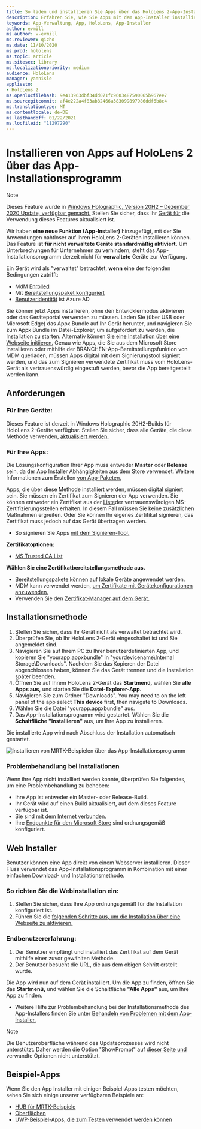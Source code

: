 ```yaml
---
title: So laden und installieren Sie Apps über das HoloLens 2-App-Installationsprogramm
description: Erfahren Sie, wie Sie Apps mit dem App-Installer installieren und über die Benutzeroberfläche laden und installieren.
keywords: App-Verwaltung, App, HoloLens, App-Installer
author: evmill
ms.author: v-evmill
ms.reviewer: qizho
ms.date: 11/10/2020
ms.prod: hololens
ms.topic: article
ms.sitesec: library
ms.localizationpriority: medium
audience: HoloLens
manager: yannisle
appliesto:
- HoloLens 2
ms.openlocfilehash: 9e413963dbf34dd071fc9603487590065b967ee7
ms.sourcegitcommit: af4e222a4f83ab82466a383099897986ddf6b8c4
ms.translationtype: MT
ms.contentlocale: de-DE
ms.lasthandoff: 01/22/2021
ms.locfileid: "11297290"
---
```

# Installieren von Apps auf HoloLens 2 über das App-Installationsprogramm

> [!NOTE]
> Dieses Feature wurde in [Windows Holographic, Version 20H2 – Dezember 2020 Update, verfügbar gemacht.](hololens-release-notes.md) Stellen Sie sicher, dass Ihr [Gerät für](hololens-update-hololens.md) die Verwendung dieses Features aktualisiert ist.

Wir haben **eine neue Funktion (App-Installer)** hinzugefügt, mit der Sie Anwendungen nahtloser auf Ihren HoloLens 2-Geräten installieren können. Das Feature ist **für nicht verwaltete Geräte standardmäßig aktiviert.** Um Unterbrechungen für Unternehmen zu verhindern, steht das App-Installationsprogramm derzeit nicht für **verwaltete** Geräte zur Verfügung.  

Ein Gerät wird als "verwaltet" betrachtet, **wenn** eine der folgenden Bedingungen zutrifft:

- MdM [Enrolled](hololens-enroll-mdm.md)
- Mit [Bereitstellungspaket konfiguriert](hololens-provisioning.md)
- [Benutzeridentität](hololens-identity.md) ist Azure AD

Sie können jetzt Apps installieren, ohne den Entwicklermodus aktivieren oder das Geräteportal verwenden zu müssen.  Laden Sie (über USB oder Microsoft Edge) das Appx Bundle auf Ihr Gerät herunter, und navigieren Sie zum Appx Bundle im Datei-Explorer, um aufgefordert zu werden, die Installation zu starten.  Alternativ können [Sie eine Installation über eine Webseite initiieren.](https://docs.microsoft.com/windows/msix/app-installer/installing-windows10-apps-web)  Genau wie Apps, die Sie aus dem Microsoft Store installieren oder mithilfe der BRANCHEN-App-Bereitstellungsfunktion [](https://docs.microsoft.com/windows/win32/appxpkg/how-to-sign-a-package-using-signtool#security-considerations) von MDM querladen, müssen Apps digital mit dem Signierungstool signiert werden, und das zum Signieren verwendete Zertifikat muss vom HoloLens-Gerät als vertrauenswürdig eingestuft werden, bevor die App bereitgestellt werden kann. [](https://docs.microsoft.com/windows/win32/appxpkg/how-to-sign-a-package-using-signtool)

## Anforderungen

### Für Ihre Geräte:

Dieses Feature ist derzeit in Windows Holographic 20H2-Builds für HoloLens 2-Geräte verfügbar. Stellen Sie sicher, dass alle Geräte, die diese Methode verwenden, [aktualisiert werden.](hololens-update-hololens.md)

### Für Ihre Apps:

Die Lösungskonfiguration Ihrer App muss entweder **Master** oder **Release** sein, da der App Installer Abhängigkeiten aus dem Store verwendet. Weitere Informationen zum Erstellen [von App-Paketen.](https://docs.microsoft.com/windows/msix/app-installer/create-appinstallerfile-vs)

Apps, die über diese Methode installiert werden, müssen digital signiert sein. Sie müssen ein Zertifikat zum Signieren der App verwenden. Sie können entweder ein Zertifikat aus der [Liste](https://ccadb-public.secure.force.com/microsoft/IncludedCACertificateReportForMSFT)der vertrauenswürdigen MS-Zertifizierungsstellen erhalten. In diesem Fall müssen Sie keine zusätzlichen Maßnahmen ergreifen. Oder Sie können Ihr eigenes Zertifikat signieren, das Zertifikat muss jedoch auf das Gerät übertragen werden.

- So signieren Sie Apps [mit dem Signieren-Tool.](https://docs.microsoft.com/windows/win32/appxpkg/how-to-sign-a-package-using-signtool)

**Zertifikatoptionen:**

- [MS Trusted CA List](https://ccadb-public.secure.force.com/microsoft/IncludedCACertificateReportForMSFT)

**Wählen Sie eine Zertifikatbereitstellungsmethode aus.**

- [Bereitstellungspakete können](hololens-provisioning.md) auf lokale Geräte angewendet werden.
- MDM kann verwendet werden, [um Zertifikate mit Gerätekonfigurationen anzuwenden.](https://docs.microsoft.com/mem/intune/protect/certificates-configure)
- Verwenden Sie den [Zertifikat-Manager auf dem Gerät.](certificate-manager.md)

## Installationsmethode

1. Stellen Sie sicher, dass Ihr Gerät nicht als verwaltet betrachtet wird.
1. Überprüfen Sie, ob Ihr HoloLens 2-Gerät eingeschaltet ist und Sie angemeldet sind.
1. Navigieren Sie auf Ihrem PC zu Ihrer benutzerdefinierten App, und kopieren Sie "yourapp.appxbundle" in "yourdevicename\Internal Storage\Downloads".
    Nachdem Sie das Kopieren der Datei abgeschlossen haben, können Sie das Gerät trennen und die Installation später beenden.
1. Öffnen Sie auf Ihrem HoloLens 2-Gerät das **Startmenü,** wählen Sie **alle Apps aus,** und starten Sie die **Datei-Explorer-App.**
1. Navigieren Sie zum Ordner "Downloads". You may need to on the left panel of the app select **This device** first, then navigate to Downloads.
1. Wählen Sie die Datei "yourapp.appxbundle" aus.
1. Das App-Installationsprogramm wird gestartet. Wählen Sie die **Schaltfläche "Installieren"** aus, um Ihre App zu installieren.

Die installierte App wird nach Abschluss der Installation automatisch gestartet.

![Installieren von MRTK-Beispielen über das App-Installationsprogramm](images/hololens-app-installer-picture.jpg)

### Problembehandlung bei Installationen

Wenn ihre App nicht installiert werden konnte, überprüfen Sie folgendes, um eine Problembehandlung zu beheben:

- Ihre App ist entweder ein Master- oder Release-Build.
- Ihr Gerät wird auf einen Build aktualisiert, auf dem dieses Feature verfügbar ist.
- Sie sind [mit dem Internet verbunden.](hololens-network.md)
- Ihre [Endpunkte für den Microsoft Store](hololens-offline.md) sind ordnungsgemäß konfiguriert.  

## Web Installer

Benutzer können eine App direkt von einem Webserver installieren. Dieser Fluss verwendet das App-Installationsprogramm in Kombination mit einer einfachen Download- und Installationsmethode.

### So richten Sie die Webinstallation ein:

1. Stellen Sie sicher, dass Ihre App ordnungsgemäß für die Installation konfiguriert ist.
1. Führen Sie die [folgenden Schritte aus, um die Installation über eine Webseite zu aktivieren.](https://docs.microsoft.com/windows/msix/app-installer/installing-windows10-apps-web#how-to-enable-this-on-a-webpage)

### Endbenutzererfahrung:

1. Der Benutzer empfängt und installiert das Zertifikat auf dem Gerät mithilfe einer zuvor gewählten Methode.
1. Der Benutzer besucht die URL, die aus dem obigen Schritt erstellt wurde.

Die App wird nun auf dem Gerät installiert. Um die App zu finden, öffnen Sie das **Startmenü,** und wählen Sie die Schaltfläche **"Alle Apps"** aus, um Ihre App zu finden.

- Weitere Hilfe zur Problembehandlung bei der Installationsmethode des App-Installers finden Sie unter [Behandeln von Problemen mit dem App-Installer.](https://docs.microsoft.com/windows/msix/app-installer/troubleshoot-appinstaller-issues)

> [!NOTE]
> Die Benutzeroberfläche während des Updateprozesses wird nicht unterstützt. Daher werden die Option "ShowPrompt" auf [dieser Seite und](https://docs.microsoft.com/windows/msix/app-installer/update-settings) verwandte Optionen nicht unterstützt.

## Beispiel-Apps

Wenn Sie den App Installer mit einigen Beispiel-Apps testen möchten, sehen Sie sich einige unserer verfügbaren Beispiele an:

- [HUB für MRTK-Beispiele](https://microsoft.github.io/MixedRealityToolkit-Unity/Documentation/README_ExampleHub.html)
- [Oberflächen](https://docs.microsoft.com/windows/mixed-reality/develop/unity/sampleapp-surfaces)
- [UWP-Beispiel-Apps, die zum Testen verwendet werden können](https://github.com/microsoft/Windows-universal-samples/tree/master/Samples)
